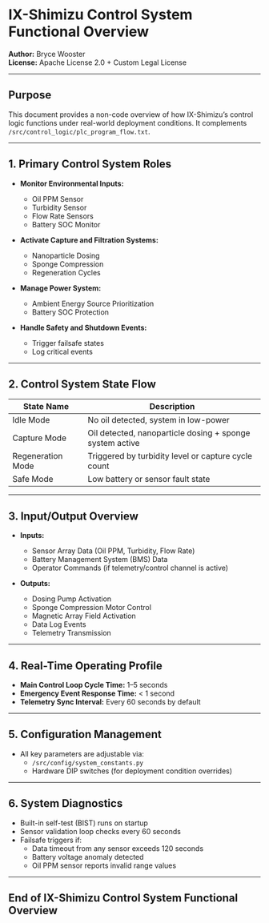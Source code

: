 # IX-Shimizu Control System Functional Overview

**Author:** Bryce Wooster  
**License:** Apache License 2.0 + Custom Legal License  

---

## Purpose

This document provides a non-code overview of how IX-Shimizu’s control logic functions under real-world deployment conditions. It complements `/src/control_logic/plc_program_flow.txt`.

---

## 1. Primary Control System Roles

- **Monitor Environmental Inputs:**
  - Oil PPM Sensor
  - Turbidity Sensor
  - Flow Rate Sensors
  - Battery SOC Monitor

- **Activate Capture and Filtration Systems:**
  - Nanoparticle Dosing
  - Sponge Compression
  - Regeneration Cycles

- **Manage Power System:**
  - Ambient Energy Source Prioritization
  - Battery SOC Protection

- **Handle Safety and Shutdown Events:**
  - Trigger failsafe states
  - Log critical events

---

## 2. Control System State Flow

| State Name        | Description                           |
|-------------------|--------------------------------------|
| Idle Mode         | No oil detected, system in low-power |
| Capture Mode      | Oil detected, nanoparticle dosing + sponge system active |
| Regeneration Mode | Triggered by turbidity level or capture cycle count |
| Safe Mode         | Low battery or sensor fault state    |

---

## 3. Input/Output Overview

- **Inputs:**
  - Sensor Array Data (Oil PPM, Turbidity, Flow Rate)
  - Battery Management System (BMS) Data
  - Operator Commands (if telemetry/control channel is active)

- **Outputs:**
  - Dosing Pump Activation
  - Sponge Compression Motor Control
  - Magnetic Array Field Activation
  - Data Log Events
  - Telemetry Transmission

---

## 4. Real-Time Operating Profile

- **Main Control Loop Cycle Time:** 1–5 seconds
- **Emergency Event Response Time:** < 1 second
- **Telemetry Sync Interval:** Every 60 seconds by default

---

## 5. Configuration Management

- All key parameters are adjustable via:
  - `/src/config/system_constants.py`
  - Hardware DIP switches (for deployment condition overrides)

---

## 6. System Diagnostics

- Built-in self-test (BIST) runs on startup
- Sensor validation loop checks every 60 seconds
- Failsafe triggers if:
  - Data timeout from any sensor exceeds 120 seconds
  - Battery voltage anomaly detected
  - Oil PPM sensor reports invalid range values

---

## End of IX-Shimizu Control System Functional Overview
